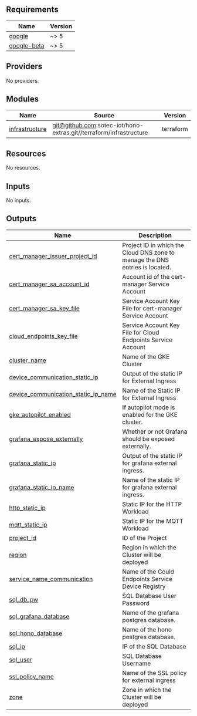 ## Requirements

| Name | Version |
|------|---------|
| <a name="requirement_google"></a> [google](#requirement\_google) | ~> 5 |
| <a name="requirement_google-beta"></a> [google-beta](#requirement\_google-beta) | ~> 5 |

## Providers

No providers.

## Modules

| Name | Source | Version |
|------|--------|---------|
| <a name="module_infrastructure"></a> [infrastructure](#module\_infrastructure) | git@github.com:sotec-iot/hono-extras.git//terraform/infrastructure | terraform |

## Resources

No resources.

## Inputs

No inputs.

## Outputs

| Name | Description |
|------|-------------|
| <a name="output_cert_manager_issuer_project_id"></a> [cert\_manager\_issuer\_project\_id](#output\_cert\_manager\_issuer\_project\_id) | Project ID in which the Cloud DNS zone to manage the DNS entries is located. |
| <a name="output_cert_manager_sa_account_id"></a> [cert\_manager\_sa\_account\_id](#output\_cert\_manager\_sa\_account\_id) | Account id of the cert-manager Service Account |
| <a name="output_cert_manager_sa_key_file"></a> [cert\_manager\_sa\_key\_file](#output\_cert\_manager\_sa\_key\_file) | Service Account Key File for cert-manager Service Account |
| <a name="output_cloud_endpoints_key_file"></a> [cloud\_endpoints\_key\_file](#output\_cloud\_endpoints\_key\_file) | Service Account Key File for Cloud Endpoints Service Account |
| <a name="output_cluster_name"></a> [cluster\_name](#output\_cluster\_name) | Name of the GKE Cluster |
| <a name="output_device_communication_static_ip"></a> [device\_communication\_static\_ip](#output\_device\_communication\_static\_ip) | Output of the static IP for External Ingress |
| <a name="output_device_communication_static_ip_name"></a> [device\_communication\_static\_ip\_name](#output\_device\_communication\_static\_ip\_name) | Name of the Static IP for External Ingress |
| <a name="output_gke_autopilot_enabled"></a> [gke\_autopilot\_enabled](#output\_gke\_autopilot\_enabled) | If autopilot mode is enabled for the GKE cluster. |
| <a name="output_grafana_expose_externally"></a> [grafana\_expose\_externally](#output\_grafana\_expose\_externally) | Whether or not Grafana should be exposed externally. |
| <a name="output_grafana_static_ip"></a> [grafana\_static\_ip](#output\_grafana\_static\_ip) | Output of the static IP for grafana external ingress. |
| <a name="output_grafana_static_ip_name"></a> [grafana\_static\_ip\_name](#output\_grafana\_static\_ip\_name) | Name of the static IP for grafana external ingress. |
| <a name="output_http_static_ip"></a> [http\_static\_ip](#output\_http\_static\_ip) | Static IP for the HTTP Workload |
| <a name="output_mqtt_static_ip"></a> [mqtt\_static\_ip](#output\_mqtt\_static\_ip) | Static IP for the MQTT Workload |
| <a name="output_project_id"></a> [project\_id](#output\_project\_id) | ID of the Project |
| <a name="output_region"></a> [region](#output\_region) | Region in which the Cluster will be deployed |
| <a name="output_service_name_communication"></a> [service\_name\_communication](#output\_service\_name\_communication) | Name of the Could Endpoints Service Device Registry |
| <a name="output_sql_db_pw"></a> [sql\_db\_pw](#output\_sql\_db\_pw) | SQL Database User Password |
| <a name="output_sql_grafana_database"></a> [sql\_grafana\_database](#output\_sql\_grafana\_database) | Name of the grafana postgres database. |
| <a name="output_sql_hono_database"></a> [sql\_hono\_database](#output\_sql\_hono\_database) | Name of the hono postgres database. |
| <a name="output_sql_ip"></a> [sql\_ip](#output\_sql\_ip) | IP of the SQL Database |
| <a name="output_sql_user"></a> [sql\_user](#output\_sql\_user) | SQL Database Username |
| <a name="output_ssl_policy_name"></a> [ssl\_policy\_name](#output\_ssl\_policy\_name) | Name of the SSL policy for external ingress |
| <a name="output_zone"></a> [zone](#output\_zone) | Zone in which the Cluster will be deployed |

